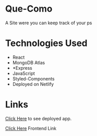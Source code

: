 # Que-Como
A Site were you can keep track of your ps
# Technologies Used
* React
* MongoDB Atlas
* *Express
* JavaScript
* Styled-Components
* Deployed on Netlify

# Links

[Click Here](https://que-como.netlify.app/) to see deployed app.

[Click Here](https://github.com/mariorecinos/que-como) Frontend Link
